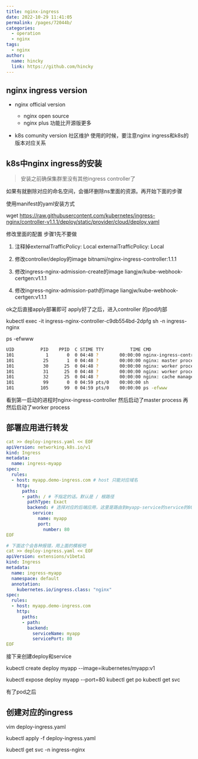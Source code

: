 ```yaml
---
title: nginx-ingress
date: 2022-10-29 11:41:05
permalink: /pages/72044b/
categories: 
  - operation
  - nginx
tags: 
  - nginx
author: 
  name: hincky
  link: https://github.com/hincky
---
```

## nginx ingress version

- nginx official version
    - nginx open source 
    - nginx plus 功能比开源版更多

- k8s comunity version
社区维护
使用的时候，要注意nginx ingress和k8s的版本对应关系

 

## k8s中nginx ingress的安装

> 安装之前确保集群里没有其他ingress controller了

如果有就删除对应的命名空间，会循环删除ns里面的资源。再开始下面的步骤

使用manifest的yaml安装方式

wget https://raw.githubusercontent.com/kubernetes/ingress-nginx/controller-v1.1.1/deploy/static/provider/cloud/deploy.yaml

修改里面的配置   步骤1先不要做
1. 注释掉externalTrafficPolicy: Local
externalTrafficPolicy: Local

2. 修改controller/deploy的image
bitnami/nginx-ingress-controller:1.1.1

3. 修改ingress-nginx-admission-create的image
liangjw/kube-webhook-certgen:v1.1.1

4. 修改ingress-nginx-admission-path的image
liangjw/kube-webhook-certgen:v1.1.1


ok之后直接apply部署即可
apply好了之后，进入controller 的pod内部

kubectl exec -it ingress-nginx-controller-c9db554bd-2dpfg sh -n ingress-nginx


ps -efwww
```bash
UID          PID    PPID  C STIME TTY          TIME CMD
101            1       0  0 04:48 ?        00:00:00 nginx-ingress-controller /nginx-ingress-controller --publish-service=ingress-nginx/ingress-nginx-controller --election-id=ingress-controller-leader --controller-class=k8s.io/ingress-nginx --configmap=ingress-nginx/ingress-nginx-controller --validating-webhook=:8443 --validating-webhook-certificate=/usr/local/certificates/cert --validating-webhook-key=/usr/local/certificates/key
101           25       1  0 04:48 ?        00:00:00 nginx: master process /usr/local/nginx/sbin/nginx -c /etc/nginx/nginx.conf
101           30      25  0 04:48 ?        00:00:00 nginx: worker process
101           31      25  0 04:48 ?        00:00:00 nginx: worker process
101           32      25  0 04:48 ?        00:00:00 nginx: cache manager process
101           99       0  0 04:59 pts/0    00:00:00 sh
101          105      99  0 04:59 pts/0    00:00:00 ps -efwww
```

看到第一启动的进程时nginx-ingress-controller
然后启动了master process
再然后启动了worker process


## 部署应用进行转发

```yml
cat >> deploy-ingress.yaml << EOF
apiVersion: networking.k8s.io/v1
kind: Ingress
metadata:
  name: ingress-myapp
spec:
  rules:
  - host: myapp.demo-ingress.com # host 只能对应域名
    http:
      paths:
      - path: / # 不指定的话。默认是 / 根路径
        pathType: Exact
        backend: # 选择对应的后端应用，这里是路由到myapp-service的service的80上面
          service:
            name: myapp
            port:
              number: 80
EOF

# 下面这个会各种报错，用上面的模板吧
cat >> deploy-ingress.yaml << EOF
apiVersion: extensions/v1beta1
kind: Ingress
metadata:
  name: ingress-myapp
  namespace: default
  annotation:
    kubernetes.io/ingress.class: "nginx"
spec:
  rules:
  - host: myapp.demo-ingress.com
    http:
      paths:
      - path:
        backend:
          serviceName: myapp
          servicePort: 80
EOF
```

接下来创建deploy和service

kubectl create deploy myapp --image=ikubernetes/myapp:v1

kubectl expose deploy myapp --port=80
kubectl get po 
kubectl get svc 


有了pod之后

## 创建对应的ingress

vim deploy-ingress.yaml

kubectl apply -f deploy-ingress.yaml

kubectl get svc -n ingress-nginx 




